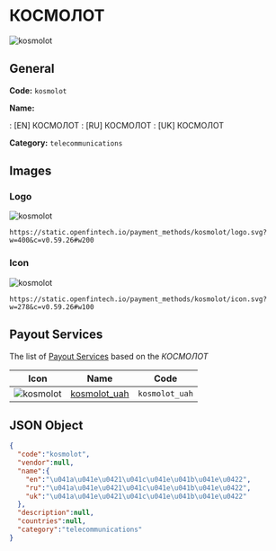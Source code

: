
# КОСМОЛОТ 
![kosmolot](https://static.openfintech.io/payment_methods/kosmolot/logo.svg?w=400&c=v0.59.26#w200)  

## General 
**Code:** `kosmolot` 
 
**Name:** 
 
:	[EN] КОСМОЛОТ 
:	[RU] КОСМОЛОТ 
:	[UK] КОСМОЛОТ 
 
**Category:** `telecommunications` 
 

## Images 

### Logo 
![kosmolot](https://static.openfintech.io/payment_methods/kosmolot/logo.svg?w=400&c=v0.59.26#w200)  

```
https://static.openfintech.io/payment_methods/kosmolot/logo.svg?w=400&c=v0.59.26#w200
```  

### Icon 
![kosmolot](https://static.openfintech.io/payment_methods/kosmolot/icon.svg?w=278&c=v0.59.26#w100)  

```
https://static.openfintech.io/payment_methods/kosmolot/icon.svg?w=278&c=v0.59.26#w100
```  

## Payout Services 
 
The list of [Payout Services](/payout-services/) based on the _КОСМОЛОТ_ 

|Icon|Name|Code| 
|:---:|:---:|:---:| 
|![kosmolot](https://static.openfintech.io/payout_methods/kosmolot/icon.svg?w=278&c=v0.59.26#w40) |[kosmolot_uah](/payout-services/kosmolot_uah/)|`kosmolot_uah`| 
 

## JSON Object 

```json
{
  "code":"kosmolot",
  "vendor":null,
  "name":{
    "en":"\u041a\u041e\u0421\u041c\u041e\u041b\u041e\u0422",
    "ru":"\u041a\u041e\u0421\u041c\u041e\u041b\u041e\u0422",
    "uk":"\u041a\u041e\u0421\u041c\u041e\u041b\u041e\u0422"
  },
  "description":null,
  "countries":null,
  "category":"telecommunications"
}
```  
